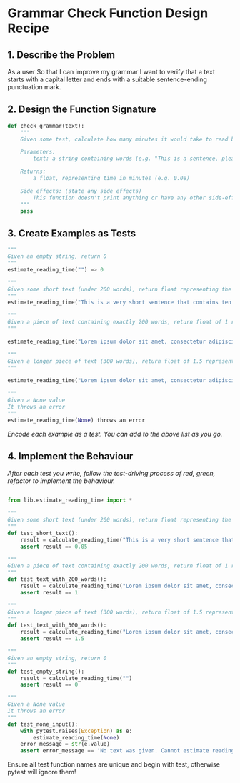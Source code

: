 # Grammar Check Function Design Recipe

## 1. Describe the Problem

As a user
So that I can improve my grammar
I want to verify that a text starts with a capital letter and ends with a suitable sentence-ending punctuation mark.

## 2. Design the Function Signature

```python
def check_grammar(text):
    """
    Given some test, calculate how many minutes it would take to read based on 200 words per minute

    Parameters:
        text: a string containing words (e.g. "This is a sentence, please work out how long it would take me to read it")

    Returns:
        a float, representing time in minutes (e.g. 0.08)

    Side effects: (state any side effects)
        This function doesn't print anything or have any other side-effects
    """
    pass
```

## 3. Create Examples as Tests

```python
"""
Given an empty string, return 0
"""
estimate_reading_time("") => 0

"""
Given some short text (under 200 words), return float representing the fraction of a minute it would take to read
"""
estimate_reading_time("This is a very short sentence that contains ten words") => 0.05

"""
Given a piece of text containing exactly 200 words, return float of 1 representing the minutes it would take to read. The example text below has been truncated!
"""

estimate_reading_time("Lorem ipsum dolor sit amet, consectetur adipiscing elit ... Quisque quis risus dapibus, pretium mi ut, mollis mi. Aliquam erat volutpat.") => 1.0

"""
Given a longer piece of text (300 words), return float of 1.5 representing the minutes it would take to read. The example text below has been truncated!
"""

estimate_reading_time("Lorem ipsum dolor sit amet, consectetur adipiscing elit ... Quisque quis risus dapibus, pretium mi ut, mollis mi. Aliquam erat volutpat.") => 1.5

"""
Given a None value
It throws an error
"""
estimate_reading_time(None) throws an error
```

_Encode each example as a test. You can add to the above list as you go._

## 4. Implement the Behaviour

_After each test you write, follow the test-driving process of red, green, refactor to implement the behaviour._

```python

from lib.estimate_reading_time import *

"""
Given some short text (under 200 words), return float representing the fraction of a minute it would take to read
"""
def test_short_text():
    result = calculate_reading_time("This is a very short sentence that contains ten words")
    assert result == 0.05

"""
Given a piece of text containing exactly 200 words, return float of 1 representing the minutes it would take to read. The example text below has been truncated!
"""
def test_text_with_200_words():
    result = calculate_reading_time("Lorem ipsum dolor sit amet, consectetur adipiscing elit ... Quisque quis risus dapibus, pretium mi ut, mollis mi. Aliquam erat volutpat.")
    assert result == 1

"""
Given a longer piece of text (300 words), return float of 1.5 representing the minutes it would take to read. The example text below has been truncated!
"""
def test_text_with_300_words():
    result = calculate_reading_time("Lorem ipsum dolor sit amet, consectetur adipiscing elit ... Quisque quis risus dapibus, pretium mi ut, mollis mi. Aliquam erat volutpat.")
    assert result == 1.5

"""
Given an empty string, return 0
"""
def test_empty_string():
    result = calculate_reading_time("")
    assert result == 0

"""
Given a None value
It throws an error
"""
def test_none_input():
    with pytest.raises(Exception) as e:
        estimate_reading_time(None)
    error_message = str(e.value)
    assert error_message == 'No text was given. Cannot estimate reading time.'

```

Ensure all test function names are unique and begin with test, otherwise pytest will ignore them!
